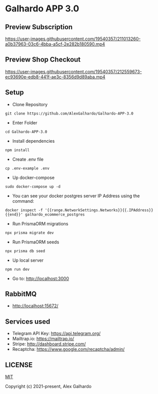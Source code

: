 # Galhardo APP 3.0

## Preview Subscription

<https://user-images.githubusercontent.com/19540357/211013260-a0b37963-03c6-4bba-a5cf-2e282b180590.mp4>

## Preview Shop Checkout

<https://user-images.githubusercontent.com/19540357/212559673-ec93690e-edb8-441f-ae3c-8356d9d89aba.mp4>

## Setup

* Clone Repository

<!---->

    git clone https://github.com/AlexGalhardo/Galhardo-APP-3.0

* Enter Folder

<!---->

    cd Galhardo-APP-3.0

* Install dependencies

<!---->

    npm install

* Create .env file

<!---->

    cp .env-example .env

* Up docker-compose

<!---->

    sudo docker-compose up -d

* You can see your docker postgres server IP Address using the command:

<!---->

    docker inspect -f '{{range.NetworkSettings.Networks}}{{.IPAddress}}{{end}}' galhardo_ecommerce_postgres

* Run PrismaORM migrations

<!---->

    npx prisma migrate dev

* Run PrismaORM seeds

<!---->

    npx prisma db seed

* Up local server

<!---->

    npm run dev

* Go to: <http://localhost:3000>

## RabbitMQ

* <http://localhost:15672/>

## Services used

* Telegram API Key: <https://api.telegram.org/>
* Mailtrap.io: <https://mailtrap.io/>
* Stripe: <http://dashboard.stripe.com/>
* Recaptcha: <https://www.google.com/recaptcha/admin/>

## LICENSE

[MIT](http://opensource.org/licenses/MIT)

Copyright (c) 2021-present, Alex Galhardo
